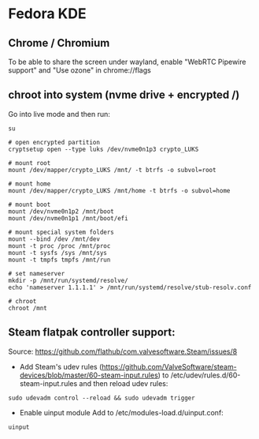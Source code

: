 # Fedora KDE

## Chrome / Chromium
To be able to share the screen under wayland, enable "WebRTC Pipewire support" and "Use ozone" in chrome://flags

## chroot into system (nvme drive + encrypted /)
Go into live mode and then run:
```
su

# open encrypted partition
cryptsetup open --type luks /dev/nvme0n1p3 crypto_LUKS

# mount root
mount /dev/mapper/crypto_LUKS /mnt/ -t btrfs -o subvol=root

# mount home
mount /dev/mapper/crypto_LUKS /mnt/home -t btrfs -o subvol=home

# mount boot
mount /dev/nvme0n1p2 /mnt/boot
mount /dev/nvme0n1p1 /mnt/boot/efi

# mount special system folders
mount --bind /dev /mnt/dev
mount -t proc /proc /mnt/proc
mount -t sysfs /sys /mnt/sys
mount -t tmpfs tmpfs /mnt/run

# set nameserver
mkdir -p /mnt/run/systemd/resolve/
echo 'nameserver 1.1.1.1' > /mnt/run/systemd/resolve/stub-resolv.conf

# chroot
chroot /mnt
```

## Steam flatpak controller support:
Source: https://github.com/flathub/com.valvesoftware.Steam/issues/8
- Add Steam's udev rules (https://github.com/ValveSoftware/steam-devices/blob/master/60-steam-input.rules) to /etc/udev/rules.d/60-steam-input.rules and then reload udev rules:
```
sudo udevadm control --reload && sudo udevadm trigger
```

- Enable uinput module
Add to /etc/modules-load.d/uinput.conf:
```
uinput
```
